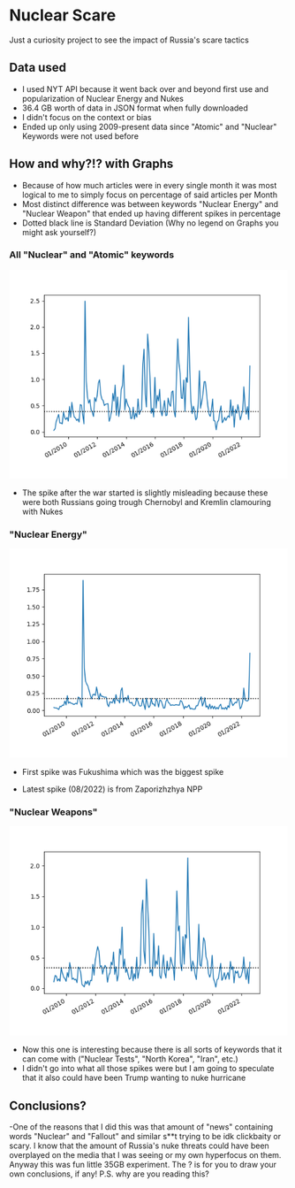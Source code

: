 # Nuclear Scare

Just a curiosity project to see the impact of Russia's scare tactics

## Data used

- I used NYT API because it went back over and beyond first use and popularization of Nuclear Energy and Nukes
- 36.4 GB worth of data in JSON format when fully downloaded
- I didn't focus on the context or bias
- Ended up only using 2009-present data since "Atomic" and "Nuclear" Keywords were not used before

## How and why?!? with Graphs

- Because of how much articles were in every single month it was most logical to me to simply focus on percentage of said articles per Month
- Most distinct difference was between keywords "Nuclear Energy" and "Nuclear Weapon" that ended up having different spikes in percentage
- Dotted black line is Standard Deviation (Why no legend on Graphs you might ask yourself?)

### All "Nuclear" and "Atomic" keywords

![alt text](https://github.com/Covac/Nuclear-Scare/blob/main/Graphs/Nuclear_and_Atomic.png)

- The spike after the war started is slightly misleading because these were both Russians going trough Chernobyl and Kremlin clamouring with Nukes

### "Nuclear Energy"

![alt text](https://github.com/Covac/Nuclear-Scare/blob/main/Graphs/Nuclear_Energy_only.png)

- First spike was Fukushima which was the biggest spike

- Latest spike (08/2022) is from Zaporizhzhya NPP

### "Nuclear Weapons"

![alt text](https://github.com/Covac/Nuclear-Scare/blob/main/Graphs/Nuclear_weapons_only.png)

- Now this one is interesting because there is all sorts of keywords that it can come with ("Nuclear Tests", "North Korea", "Iran", etc.)
- I didn't go into what all those spikes were but I am going to speculate that it also could have been Trump wanting to nuke hurricane

## Conclusions?

-One of the reasons that I did this was that amount of "news" containing words "Nuclear" and "Fallout" and similar s**t trying to be idk clickbaity or scary. I know that the amount of Russia's nuke threats could have been overplayed on the media that I was seeing or my own hyperfocus on them. Anyway this was fun little 35GB experiment. The ? is for you to draw your own conclusions, if any! P.S. why are you reading this?
